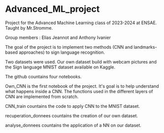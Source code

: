 # Advanced_ML_project

Project for the Advanced Machine Learning class of 2023-2024 at ENSAE. Taught by Mr.Stromme.

Group members : Elias Jeannot and Anthony Ivanier

The goal of the project is to implement two methods (CNN and landmarks-based approaches) to sign language recognition.

Two datasets were used. Our own dataset build with webcam pictures and the Sign language MNIST dataset available on Kaggle.

The github countains four notebooks.

Own_CNN is the first notebook of the project. It's goal is to help understand what happens inside a CNN. The functions used in the different layers of CNN are implemented from scratch.

CNN_train countains the code to apply CNN to the MNIST dataset.

recuperation_donnees countains the creation of our own dataset.

analyse_donnees countains the application of a NN on our dataset.
